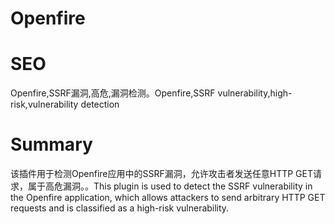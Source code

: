 # Openfire
# SEO
Openfire,SSRF漏洞,高危,漏洞检测。Openfire,SSRF vulnerability,high-risk,vulnerability detection
# Summary
该插件用于检测Openfire应用中的SSRF漏洞，允许攻击者发送任意HTTP GET请求，属于高危漏洞。。This plugin is used to detect the SSRF vulnerability in the Openfire application, which allows attackers to send arbitrary HTTP GET requests and is classified as a high-risk vulnerability.
